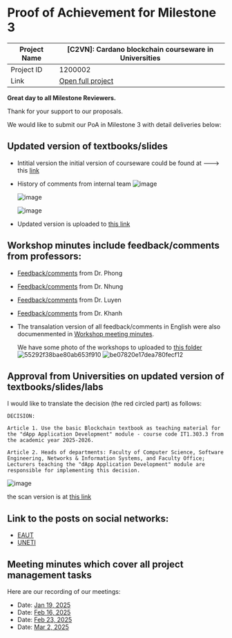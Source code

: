 #  Proof of Achievement for Milestone 3
|  Project Name |  [C2VN]: Cardano blockchain courseware in Universities |
| ------------ | ------------ |
| Project ID  | 1200002  |
|  Link  |  [Open full project](https://projectcatalyst.io/funds/12/f12-cardano-open-ecosystem/c2vn-cardano-blockchain-courseware-in-universities) |



**Great day to all Milestone Reviewers.**

Thank for your support to our proposals.

We would like to submit our PoA in Milestone 3 with detail deliveries below:

## Updated version of textbooks/slides
- Intitial version
  the initial version of courseware could be found at ---> this [link](https://docs.google.com/document/d/1x87XVDYQ23aOOU0axtJk7gBUJAzVRxFM/edit?usp=sharing&ouid=106811817203266848443&rtpof=true&sd=true)
  
- History of comments from internal team
  ![image](https://github.com/user-attachments/assets/03eaf1b1-6425-4fd9-bdd1-2a1ec08dbd98)

  ![image](https://github.com/user-attachments/assets/8c6e3d8d-6948-4004-90d5-380f47953fcc)

  ![image](https://github.com/user-attachments/assets/4f24171b-69c4-4c64-a5b9-854309258a89)

- Updated version is uploaded to [this link](https://drive.google.com/file/d/1MXdL1XraIgF1VIl74bIrVzE7ckrqbZPj/view?usp=sharing)
  
## Workshop minutes include feedback/comments from professors:

- [Feedback/comments](https://drive.google.com/file/d/11IARuIcIKA2s7SyJitXDGu5oLVwmKM5S/view?usp=sharing) from Dr. Phong
- [Feedback/comments](https://drive.google.com/file/d/1fMwKY_2nsxj9TC15BZ8_qxhk6Y6RDUZd/view?usp=sharing) from Dr. Nhung
- [Feedback/comments](https://drive.google.com/file/d/1zxv7ItHqPxZZAPOzP_5nM9sZOVzgWAv2/view?usp=sharing) from Dr. Luyen
- [Feedback/comments](https://drive.google.com/file/d/1YJrZxc277UtqTzg8ripj_41RilKEAytV/view?usp=sharing) from Dr. Khanh
- The transalation version of all feedback/comments in English were also documenmented in [ Workshop meeting minutes](https://drive.google.com/file/d/1HRei3QMdyPJ0sqS99dcrnAPUzAFnAvMU/view?usp=sharing).

  We have some photo of the  workshops to uploaded to [this folder](https://drive.google.com/drive/folders/1c-HARvuvBtzHFJhiZvN1MBkZpKH-EjC1?usp=sharing)
  ![55292f38bae80ab653f910](https://github.com/user-attachments/assets/de3a5164-3ac8-4b88-a285-2601730d586c)
  ![be07820e17dea780fecf12](https://github.com/user-attachments/assets/e70f3561-ae94-4125-b257-b6e4616b9a8e)


  
## Approval from Universities on updated version of textbooks/slides/labs
I would like to translate the decision (the red circled part) as follows:
```
DECISION:

Article 1. Use the basic Blockchain textbook as teaching material for the "dApp Application Development" module - course code IT1.303.3 from the academic year 2025-2026.

Article 2. Heads of departments: Faculty of Computer Science, Software Engineering, Networks & Information Systems, and Faculty Office; Lecturers teaching the "dApp Application Development" module are responsible for implementing this decision.
```
![image](https://github.com/user-attachments/assets/8f37213d-765b-4354-b2da-80b9ee4345e2)

 
the scan version is at [this link](https://drive.google.com/file/d/1ntwu2r9ruLfdgw_6vMyVA8KDKakchghn/view?usp=sharing)


## Link to the posts on social networks:

- [EAUT](https://www.facebook.com/share/p/12Gjag8R47X/)
- [UNETI](https://www.facebook.com/share/p/1EUSiknjYA/)
  
## Meeting minutes which cover all project management tasks
Here are our recording of our meetings:

- Date: [Jan 19, 2025](https://www.youtube.com/watch?v=qOdFecDN9kg)
- Date: [Feb 16, 2025]( https://www.youtube.com/watch?v=XWV8wu8Q-vs)
- Date: [Feb 23, 2025]( https://www.youtube.com/watch?v=GXghg7pREg8)
- Date: [Mar 2, 2025 ](https://www.youtube.com/watch?v=I0zC5jvY084)




